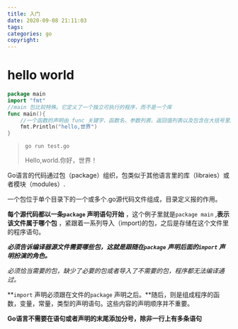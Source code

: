 ```yaml
---
title: 入门
date: 2020-09-08 21:11:03
tags:
categories: go
copyright:
---
```


# hello world

``` go
package main
import "fmt"
//main 包比较特殊。它定义了一个独立可执行的程序，而不是一个库
func main(){
    //一个函数的声明由 func 关键字、函数名、参数列表、返回值列表以及包含在大括号里的函数体组成
    fmt.Println("hello,世界")
}
```

>`go run test.go`
>
>Hello,world.你好，世界！

Go语言的代码通过包（package）组织，包类似于其他语言里的库（libraies）或者模块（modules）.

一个包位于单个目录下的一个或多个.go源代码文件组成，目录定义报的作用。

**每个源代码都以一条`package` 声明语句开始** ，这个例子里就是`package main` ,**表示该文件属于哪个包** ，紧跟着一系列导入（import)的包，之后是存储在这个文件里的程序语句。

***必须告诉编译器源文件需要哪些包，这就是跟随在`package` 声明后面的`import` 声明扮演的角色。*** 

*必须恰当需要的包，缺少了必要的包或者导入了不需要的包，程序都无法编译通过。*

**`import` 声明必须跟在文件的`package` 声明之后。**随后，则是组成程序的函数，变量，常量，类型的声明语句。这些内容的声明顺序并不重要。

**Go语言不需要在语句或者声明的末尾添加分号，除非一行上有多条语句** 